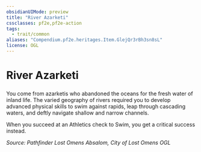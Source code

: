 ```yaml
---
obsidianUIMode: preview
title: "River Azarketi"
cssclasses: pf2e,pf2e-action
tags:
  - trait/common
aliases: "Compendium.pf2e.heritages.Item.GlejQr3rBh3sn8sL"
license: OGL
---
```

# River Azarketi

### 






You come from azarketis who abandoned the oceans for the fresh water of inland life. The varied geography of rivers required you to develop advanced physical skills to swim against rapids, leap through cascading waters, and deftly navigate shallow and narrow channels.

When you succeed at an Athletics check to Swim, you get a critical success instead.

*Source: Pathfinder Lost Omens Absalom, City of Lost Omens*
*OGL*